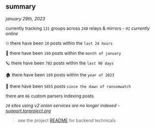 
## summary
_january 29th, 2023_

currently tracking `131` groups across `240` relays & mirrors - _`91` currently online_

⏲ there have been `10` posts within the `last 24 hours`

🦈 there have been `169` posts within the `month of january`

🪐 there have been `782` posts within the `last 90 days`

🏚 there have been `169` posts within the `year of 2023`

🦕 there have been `5855` posts `since the dawn of ransomwatch`

there are `66` custom parsers indexing posts

_`20` sites using v2 onion services are no longer indexed - [support.torproject.org](https://support.torproject.org/onionservices/v2-deprecation/)_

> see the project [README](https://github.com/joshhighet/ransomwatch#ransomwatch--) for backend technicals
